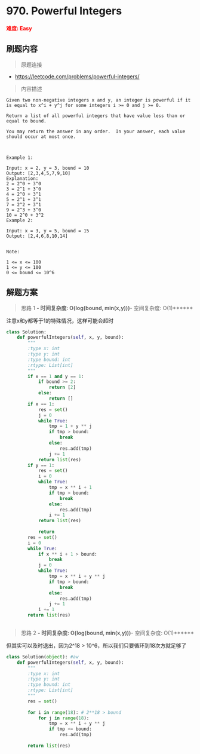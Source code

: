 # 970. Powerful Integers

**<font color=red>难度: Easy</font>**

## 刷题内容

> 原题连接

* https://leetcode.com/problems/powerful-integers/

> 内容描述

```
Given two non-negative integers x and y, an integer is powerful if it is equal to x^i + y^j for some integers i >= 0 and j >= 0.

Return a list of all powerful integers that have value less than or equal to bound.

You may return the answer in any order.  In your answer, each value should occur at most once.

 

Example 1:

Input: x = 2, y = 3, bound = 10
Output: [2,3,4,5,7,9,10]
Explanation: 
2 = 2^0 + 3^0
3 = 2^1 + 3^0
4 = 2^0 + 3^1
5 = 2^1 + 3^1
7 = 2^2 + 3^1
9 = 2^3 + 3^0
10 = 2^0 + 3^2
Example 2:

Input: x = 3, y = 5, bound = 15
Output: [2,4,6,8,10,14]
 

Note:

1 <= x <= 100
1 <= y <= 100
0 <= bound <= 10^6
```

## 解题方案

> 思路 1
******- 时间复杂度: O(log(bound, min(x,y)))******- 空间复杂度: O(1)******


注意x和y都等于1的特殊情况，这样可能会超时

```python
class Solution:
    def powerfulIntegers(self, x, y, bound):
        """
        :type x: int
        :type y: int
        :type bound: int
        :rtype: List[int]
        """
        if x == 1 and y == 1:
            if bound >= 2:
                return [2]
            else:
                return []
        if x == 1:
            res = set()
            j = 0
            while True:
                tmp = 1 + y ** j
                if tmp > bound:
                    break
                else:
                    res.add(tmp)
                j += 1
            return list(res)
        if y == 1:
            res = set()
            i = 0
            while True:
                tmp = x ** i + 1
                if tmp > bound:
                    break
                else:
                    res.add(tmp)
                i += 1
            return list(res)
                    
            return 
        res = set()
        i = 0
        while True:
            if x ** i + 1 > bound:
                break
            j = 0
            while True:
                tmp = x ** i + y ** j
                if tmp > bound:
                    break
                else:
                    res.add(tmp)
                j += 1
            i += 1
        return list(res)
        
```




> 思路 2
******- 时间复杂度: O(log(bound, min(x,y)))******- 空间复杂度: O(1)******


但其实可以及时退出，因为2^18 > 10^6，所以我们只要循环到18次方就足够了


```python
class Solution(object): #aw
    def powerfulIntegers(self, x, y, bound):
        """
        :type x: int
        :type y: int
        :type bound: int
        :rtype: List[int]
        """
        res = set()
        
        for i in range(18): # 2**18 > bound
            for j in range(18):
                tmp = x ** i + y ** j 
                if tmp <= bound:
                    res.add(tmp)
                    
        return list(res)
```
























